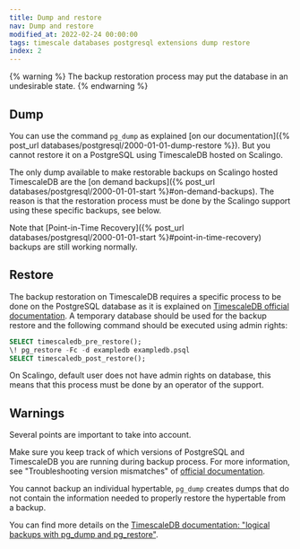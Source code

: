 ```yaml
---
title: Dump and restore
nav: Dump and restore
modified_at: 2022-02-24 00:00:00
tags: timescale databases postgresql extensions dump restore
index: 2
---
```


{% warning %}
  The backup restoration process may put the database in an undesirable state.
{% endwarning %}

## Dump

You can use the command `pg_dump` as explained
[on our documentation]({% post_url databases/postgresql/2000-01-01-dump-restore %}).
But you cannot restore it on a PostgreSQL using TimescaleDB hosted on Scalingo.

The only dump available to make restorable backups on Scalingo hosted TimescaleDB
are the [on demand backups]({% post_url databases/postgresql/2000-01-01-start %}#on-demand-backups).
The reason is that the restoration process must be done by the Scalingo support using
these specific backups, see below.

Note that [Point-in-Time Recovery]({% post_url databases/postgresql/2000-01-01-start %}#point-in-time-recovery)
backups are still working normally.

## Restore

The backup restoration on TimescaleDB requires a specific process to be done on
the PostgreSQL database as it is explained on
[TimescaleDB official documentation](https://docs.timescale.com/timescaledb/latest/how-to-guides/backup-and-restore/pg-dump-and-restore/#restoring-an-entire-database-from-backup).
A temporary database should be used for the backup restore and the following
command should be executed using admin rights:
```sql
SELECT timescaledb_pre_restore();
\! pg_restore -Fc -d exampledb exampledb.psql
SELECT timescaledb_post_restore();
```
On Scalingo, default user does not have admin rights on database, this means that this
process must be done by an operator of the support.

## Warnings

Several points are important to take into account.

Make sure you keep track of which versions of PostgreSQL and TimescaleDB you are
running during backup process. For more information, see "Troubleshooting version mismatches" of
[official documentation](https://docs.timescale.com/timescaledb/latest/how-to-guides/backup-and-restore/pg-dump-and-restore/#tshoot-version-mismatch).

You cannot backup an individual hypertable, `pg_dump` creates dumps that do not
contain the information needed to properly restore the hypertable from a backup.

You can find more details on the
[TimescaleDB documentation: "logical backups with pg_dump and pg_restore"](https://docs.timescale.com/timescaledb/latest/how-to-guides/backup-and-restore/pg-dump-and-restore/).
